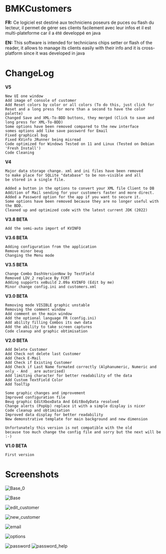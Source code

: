 # BMKCustomers

**FR:** Ce logiciel est destiné aux techniciens poseurs de puces ou flash du lecteur, il permet de gérer ses clients facilement avec leur infos et il est multi-plateforme car il a été developpé en java 

**EN:** This software is intended for technicians  chips setter or flash of the reader, it allows to manage its clients easily with their info and it is cross-platform since it was developed in java 

# ChangeLog

**V5**

    New UI one window
    Add image of console of customer
    Add Reset colors by color or all colors (To do this, just click for Reset and a long press for more than a second to have the color palette)
    Changed Save and XML-To-BDD buttons, they merged (Click to save and long press for XML-To-BDD)
    Some options have been removed compared to the new interface
    somes options add like save password for Email
    Fixed graphical bug
    Fixed KVinfo JRunner being misread
    Code optimized for Windows Tested on 11 and Linux (Tested on Debian 'Fresh Install')
    Code Cleaning

**V4**

    Major data storage change. xml and ini files have been removed
    to make place for SQLite "database" to be non-visible and all
    be stored in a single file.
    
    Added a button in the options to convert your XML file Client to DB
    Addition of Mail sending for your customers faster and more direct.
    Added a Password option for the app if you want to secure it.
    Some options have been removed because they are no longer useful with the BDD.
    Cleaned up and optimized code with the latest current JDK (2022)

**V3.8 BETA**

    Add the semi-auto import of KVINFO

**V3.6 BETA**

    Adding configuration from the application
    Remove minor beug
    Changing the Menu mode

**V3.5 BETA**

    Change Combo DashVersionNow by TextField
    Removed LDV_2 replace By FCRT
    Adding supports xeBuild 2.09a KVINFO (Edit by me)
    Minor change config.ini and customers.xml

**V3.0 BETA**

    Removing mode VISIBLE graphic unstable
    Removing the comment window
    Add comment on the main window
    Add the optional language FR (config.ini)
    Add ability filling Combos its own data
    Add the ability to take screen captures
    Code cleanup and graphic obtimisation

**V2.0 BETA**

    Add Delete Customer
    Add Check not delete last Customer
    Add Check E-Mail
    Add Check if Existing Customer
    Add Check if Last Name formated correctly (Alphanumeric, Numeric and only - And _ are autorised)
    Add limiting character for better readability of the data
    Add Custom TextField Color 
    Add ToolTip
    
    Some graphic changes and improvement
    Improved configuration file
    Beug graphic EditXboxData And EditBodyData resolved
    Change alerts (PopUp) replace it with a simple display is nicer
    Code cleanup and obtimisation
    Improved data display for better readability
    New demonstrative template for main background and new dimension
    
    Unfortunately this version is not compatible with the old 
    because too much change the config file and sorry but the next will be :-)

**V1.0 BETA**

    First version 

# Screenshots

![Base_0](https://github.com/BenMitnicK/BMKCustomers/assets/2843334/e969b513-d7b6-4c8c-8db2-523d05d0e863)

![Base](https://github.com/BenMitnicK/BMKCustomers/assets/2843334/60ae2dd2-64f7-4798-baf2-2e04f8bbbaaf)

![edit_customer](https://github.com/BenMitnicK/BMKCustomers/assets/2843334/0f4ee731-3252-41f0-86d5-31486bbed26d)

![new_customer](https://github.com/BenMitnicK/BMKCustomers/assets/2843334/c3e57cb2-16c9-4c19-9629-eecf09bf2cc9)

![email](https://github.com/BenMitnicK/BMKCustomers/assets/2843334/7168d351-c11d-48ef-a70a-d3dc0df91dc2)

![options](https://github.com/BenMitnicK/BMKCustomers/assets/2843334/63530e5f-61d3-42ec-bba0-5e00f18d0f7b)

![password](https://github.com/BenMitnicK/BMKCustomers/assets/2843334/ed526f0f-4db4-405a-a42b-82697e8e7002) ![password_help](https://github.com/BenMitnicK/BMKCustomers/assets/2843334/0f16563e-96f3-44c5-83df-14e195c467c1)


